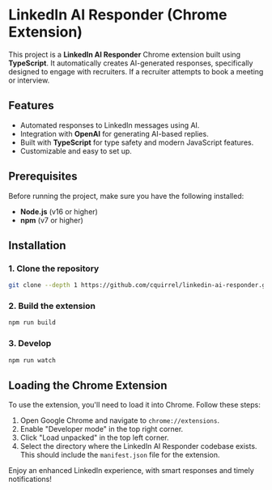# LinkedIn AI Responder (Chrome Extension)

This project is a **LinkedIn AI Responder** Chrome extension built using **TypeScript**. It automatically creates AI-generated responses, specifically designed to engage with recruiters. If a recruiter attempts to book a meeting or interview.

## Features

- Automated responses to LinkedIn messages using AI.
- Integration with **OpenAI** for generating AI-based replies.
- Built with **TypeScript** for type safety and modern JavaScript features.
- Customizable and easy to set up.

## Prerequisites

Before running the project, make sure you have the following installed:

- **Node.js** (v16 or higher)
- **npm** (v7 or higher)

## Installation

### 1. Clone the repository 

```bash
git clone --depth 1 https://github.com/cquirrel/linkedin-ai-responder.git
```

### 2. Build the extension

```bash
npm run build
```

### 3. Develop

```bash
npm run watch
```

## Loading the Chrome Extension

To use the extension, you'll need to load it into Chrome. Follow these steps:

1. Open Google Chrome and navigate to `chrome://extensions`.
2. Enable "Developer mode" in the top right corner.
3. Click "Load unpacked" in the top left corner.
4. Select the directory where the LinkedIn AI Responder codebase exists. This should include the `manifest.json` file for the extension.


Enjoy an enhanced LinkedIn experience, with smart responses and timely notifications!

